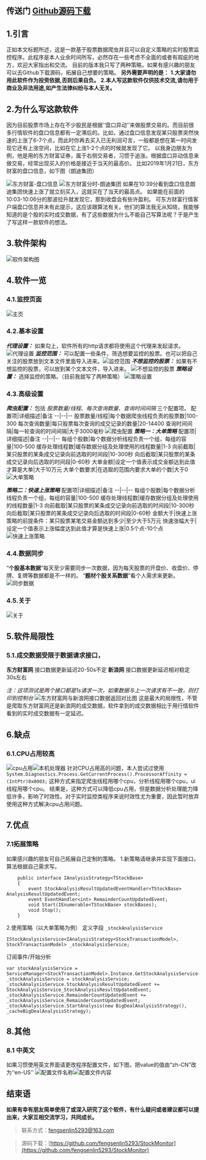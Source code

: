 ## 传送门   [Github源码下载](https://github.com/fengsenlin5293/StockMonitor)

## 1.引言
正如本文标题所述，这是一款基于股票数据爬虫并且可以自定义策略的实时股票监控程序。此程序是本人业余时间所写，必然存在一些考虑不全面的或者有瑕疵的地方，欢迎大家指出和交流。
目前的版本我只写了两种策略，如果有感兴趣的朋友可以去Github下载源码，拓展自己想要的策略。
**另外需要声明的是：**
**1.大家请勿用此软件作为投资依据,否则后果自负。**
**2.本人写这款软件仅供技术交流,请勿用于商业及非法用途,如产生法律纠纷与本人无关。**
## 2.为什么写这款软件
因为目前股票市场上存在不少股民是根据‘‘盘口异动’’来做股票交易的。而目前很多行情软件的盘口信息都有一定滞后的。比如，通过盘口信息发现某只股票突然快速的上涨了6-7个点，而此时你再去买入已无利润可言，一般都是想在第一时间发现它还有上涨空间，比如在它上涨1-2个点的时候就发现了它。
以我身边朋友为例，他是用的东方财富证券，属于右侧交易者，习惯于追涨。根据盘口异动信息来做交易，经常出现买入的价格是接近于当天的最高价。
比如2019年1月21日，东方财富的盘口信息，如下图（朗迪集团）

![东方财富-盘口信息](https://upload-images.jianshu.io/upload_images/11337307-25d8e2d46b4549e3.png?imageMogr2/auto-orient/strip%7CimageView2/2/w/1240)
![东方财富分时-朗迪集团](https://upload-images.jianshu.io/upload_images/11337307-43a9972575a18f93.png?imageMogr2/auto-orient/strip%7CimageView2/2/w/1240)
如果在10:39分看到盘口信息朗迪集团快速上涨了就立刻买入，这就买在了当天的最高点。
如果能在前面的10:03-10:06分的那波拉升就发现它，那到收盘会有些许盈利。
可东方财富行情客户端盘口信息并未有此提示，这应该跟算法有关。他们的算法我无从知晓，我能够知道的是个股的实时成交数据，有了这些数据为什么不能自己写算法呢？于是产生了写这样一款软件的想法。
## 3.软件架构
![软件架构图](https://upload-images.jianshu.io/upload_images/11337307-4776d4435d3cebec.png?imageMogr2/auto-orient/strip%7CimageView2/2/w/1240)
## 4.软件一览
### 4.1.监控页面
![主页](https://upload-images.jianshu.io/upload_images/11337307-23b8432be88eaeed.png?imageMogr2/auto-orient/strip%7CimageView2/2/w/1240)
### 4.2.基本设置
***代理设置：*** 如果勾上，软件所有的http请求都将使用这个代理来发起请求。![代理设置](https://upload-images.jianshu.io/upload_images/11337307-9c8e59cfc3fb1d0a.png?imageMogr2/auto-orient/strip%7CimageView2/2/w/1240)
***监控范围：*** 可以配置一些条件，筛选想要监控的股票。也可以把自己关注的股票放到文本文件里面导入进来。![监控范围](https://upload-images.jianshu.io/upload_images/11337307-108a7af0f976847e.png?imageMogr2/auto-orient/strip%7CimageView2/2/w/1240)
***不想监控的股票：*** 如果有不想监控的股票，可以放到某个文本文件，导入进来。
![不想监控的股票](https://upload-images.jianshu.io/upload_images/11337307-8b30063841623224.png?imageMogr2/auto-orient/strip%7CimageView2/2/w/1240)
***策略设置：*** 选择监控的策略。（目前我就写了两种策略）
![策略设置](https://upload-images.jianshu.io/upload_images/11337307-aa6f08eaa430a468.png?imageMogr2/auto-orient/strip%7CimageView2/2/w/1240)
### 4.3.高级设置
***爬虫配置：*** 包括 *股票数量/线程*、*每次查询数量*、*查询时间间隔* 三个配置项。
配置项|详细描述|备注
--|--|--
股票数量/线程|每个数据爬虫线程负责的股票数|100-300 
每次查询数量|每只股票每次查询的成交记录的数量|20-14400
查询时间间隔|每一轮查询的时间间隔|大于3000毫秒
![爬虫配置](https://upload-images.jianshu.io/upload_images/11337307-17dfc0bbed8832c4.png?imageMogr2/auto-orient/strip%7CimageView2/2/w/1240)
***策略一：大单策略***
配置项|详细描述|备注
--|--|--
每组个股数|每个数据分析线程负责一个组，每组的容量|100-500 
缓存处理线程数|缓存数据分组及处理使用的线程数量|1-3
向前截取|某只股票的某条成交记录向前选取的时间段|10-300秒
向后截取|某只股票的某条成交记录向后选取的时间段|0-60秒
大单金额|设定一个值表示成交金额达到此值才算是大单|大于10万元
大单个数要求|在选取的范围内要求大单的个数|大于0
![大单策略](https://upload-images.jianshu.io/upload_images/11337307-82972ee8938c6499.png?imageMogr2/auto-orient/strip%7CimageView2/2/w/1240)

***策略二：快速上涨策略***
配置项|详细描述|备注
--|--|--
每组个股数|每个数据分析线程负责一个组，每组的容量|100-500 
缓存处理线程数|缓存数据分组及处理使用的线程数量|1-3
向前截取|某只股票的某条成交记录向前选取的时间段|10-300秒
向后截取|某只股票的某条成交记录向后选取的时间段|0-60秒
金额大于|快速上涨策略的前提条件：某只股票某笔交易金额达到多少|至少大于5万元
快速涨幅大于|设定一个值表示上涨幅度达到此值才算是快速上涨|0.5个点-10个点
![快速上涨策略](https://upload-images.jianshu.io/upload_images/11337307-d1d9dfe348e4e77b.png?imageMogr2/auto-orient/strip%7CimageView2/2/w/1240)

### 4.4.数据同步
“**个股基本数据**”每天至少需要同步一次数据，因为每天股票的开盘价、收盘价、停牌、复牌等数据都是不一样的。
“**题材个股关系数据**”看个人需求来更新。
![同步数据](https://upload-images.jianshu.io/upload_images/11337307-bff758852a54a5e9.png?imageMogr2/auto-orient/strip%7CimageView2/2/w/1240)

### 4.5.关于
![关于](https://upload-images.jianshu.io/upload_images/11337307-dbe86ee9e607e850.png?imageMogr2/auto-orient/strip%7CimageView2/2/w/1240)

## 5.软件局限性
### 5.1.成交数据受限于数据请求接口，
**东方财富网** 接口数据更新延迟20-50s不定
**新浪网** 接口数据更新延迟相对稳定30s左右

*注：这项测试是两个接口都是1s请求一次，如果数据与上一次请求有不一致，则打印到控制台*
![东方财富网与新浪网接口数据返回对比图](https://upload-images.jianshu.io/upload_images/11337307-46e6f450dd26fa5d.png?imageMogr2/auto-orient/strip%7CimageView2/2/w/1240)
这是最大的局限性，不管是爬取东方财富网还是新浪网的成交数据，软件拿到的成交数据相比于用行情软件看到的实时成交数据有一定延迟。
## 6.缺点
### 6.1.CPU占用较高
![cpu占用](https://upload-images.jianshu.io/upload_images/11337307-d633e2986ab2ffc4.png?imageMogr2/auto-orient/strip%7CimageView2/2/w/1240)![本机处理器](https://upload-images.jianshu.io/upload_images/11337307-7cd3e233dc32508d.png?imageMogr2/auto-orient/strip%7CimageView2/2/w/1240)
针对CPU占用高的问题，本人尝试过使用
```System.Diagnostics.Process.GetCurrentProcess().ProcessorAffinity = (IntPtr)0x0003;```
这种方式来指定爬虫线程用哪个cpu，分析线程用哪个cpu，ui线程用哪个cpu。
结果是，这种方式可以降低cpu占用，但是数据分析处理能力降低许多，影响了时效性。对于实时监控类程序来说时效性尤为重要，因此暂时放弃使用这种方式解决cpu占用问题。
## 7.优点
### 7.1拓展策略
如果感兴趣的朋友可自己拓展自己定制的策略。
1.新策略请继承并实现下面接口，算法根据自己需求写。
```
    public interface IAnalysisStrategy<TStockBase>
    {
        event StockAnalysisResultUpdatedEventHandler<TStockBase> AnalysisResultUpdatedEvent;
        event EventHandler<int> RemainderCountUpdatedEvent;
        void Start(IEnumerable<TStockBase> stockBases);
        void Stop();
    }
```
2.使用策略（以大单策略为例）
定义字段 `_stockAnalysisService`
```
IStockAnalysisService<IAnalysisStrategy<StockTransactionModel>, StockTransactionModel> _stockAnalysisService;
```
订阅事件/开始分析
```
var stockAnalysisService = ServiceManager<StockTransactionModel>.Instance.GetStockAnalysisService();
_stockAnalysisService = stockAnalysisService;
_stockAnalysisService.StockAnalysisResultUpdatedEvent += StockAnalysisService_StockAnalysisResultUpdatedEvent;
_stockAnalysisService.RemainderCountUpdatedEvent += _stockAnalysisService_RemainderCountUpdatedEvent;
_stockAnalysisService.StartAnalysis(new BigDealAnalysisStrategy(), _cacheBigDealAnalysisStrategy);
```
## 8.其他
### 8.1 中英文
如果习惯使用英文界面请更改程序配置文件，如下图，把value的值由“zh-CN”改为‘‘en-US’’
![配置文件名称](https://upload-images.jianshu.io/upload_images/11337307-956a9d047f472b9b.png?imageMogr2/auto-orient/strip%7CimageView2/2/w/1240)![配置文件内容](https://upload-images.jianshu.io/upload_images/11337307-77185cbfd49142e8.png?imageMogr2/auto-orient/strip%7CimageView2/2/w/1240)
## 结束语
**如果有幸有朋友简单使用了或深入研究了这个软件，有什么疑问或者建议都可以提出来，大家互相交流学习，共同成长。**
>联系方式：fengsenlin5293@163.com

>源码下载：[https://github.com/fengsenlin5293/StockMonitor](https://github.com/fengsenlin5293/StockMonitor)
